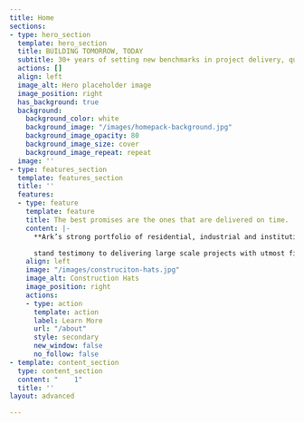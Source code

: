 ```yaml
---
title: Home
sections:
- type: hero_section
  template: hero_section
  title: BUILDING TOMORROW, TODAY
  subtitle: 30+ years of setting new benchmarks in project delivery, quality and management.
  actions: []
  align: left
  image_alt: Hero placeholder image
  image_position: right
  has_background: true
  background:
    background_color: white
    background_image: "/images/homepack-background.jpg"
    background_image_opacity: 80
    background_image_size: cover
    background_image_repeat: repeat
  image: ''
- type: features_section
  template: features_section
  title: ''
  features:
  - type: feature
    template: feature
    title: The best promises are the ones that are delivered on time.
    content: |-
      **Ark’s strong portfolio of residential, industrial and institutional projects**

      stand testimony to delivering large scale projects with utmost finesse, being on the front foot of innovation, and most importantly, in time.
    align: left
    image: "/images/construciton-hats.jpg"
    image_alt: Construction Hats
    image_position: right
    actions:
    - type: action
      template: action
      label: Learn More
      url: "/about"
      style: secondary
      new_window: false
      no_follow: false
- template: content_section
  type: content_section
  content: "    1"
  title: ''
layout: advanced

---
```


